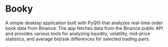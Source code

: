 # Booky
A simple desktop application built with PyQt5 that analyzes real-time order book data from Binance. The app fetches data from the Binance public API and provides various tools for analyzing liquidity, volatility, mid-price statistics, and average bid/ask differences for selected trading pairs.
